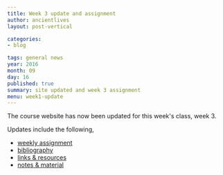 ```yaml
---
title: Week 3 update and assignment
author: ancientlives
layout: post-vertical

categories:
- blog

tags: general news
year: 2016
month: 09
day: 16
published: true
summary: site updated and week 3 assignment
menu: week1-update
---
```


The course website has now been updated for this week's class, week 3.

Updates include the following,

* [weekly assignment](/weekly_assignment)
* [bibliography](/bibliography)
* [links & resources](/links)
* [notes & material](/notes)
